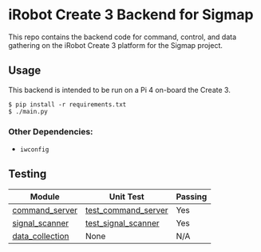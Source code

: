 # iRobot Create 3 Backend for Sigmap

This repo contains the backend code for command, control, and data gathering on the iRobot Create 3 platform for the Sigmap project.

## Usage

This backend is intended to be run on a Pi 4 on-board the Create 3.

```shell
$ pip install -r requirements.txt
$ ./main.py
```

### Other Dependencies:
- `iwconfig`

## Testing

| Module | Unit Test | Passing |
| --- | --- | --- |
| [command_server](https://github.com/SVC-Sigmap/irc3-system/blob/main/irc3_system/command_server.py) | [test_command_server](https://github.com/SVC-Sigmap/irc3-system/blob/main/tests/test_command_server.py) | Yes |
| [signal_scanner](https://github.com/SVC-Sigmap/irc3-system/blob/main/irc3_system/signal_scanner.py) | [test_signal_scanner](https://github.com/SVC-Sigmap/irc3-system/blob/main/tests/test_signal_scanner.py) | Yes
| [data_collection](https://github.com/SVC-Sigmap/irc3-system/blob/main/irc3_system/data_collection.py) | None | N/A |
